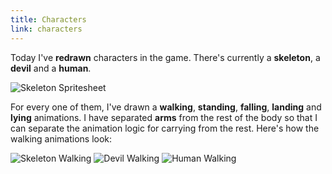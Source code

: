 ```yaml
---
title: Characters
link: characters
---
```


Today I've **redrawn** characters in the game. There's currently a **skeleton**, a **devil** and a **human**.

![Skeleton Spritesheet](/images/skeleton-spritesheet.png)

For every one of them, I've drawn a **walking**, **standing**, **falling**, **landing** and **lying** animations. I have separated **arms** from the rest of the body so that I can separate the animation logic for carrying from the rest. Here's how the walking animations look:

![Skeleton Walking](/images/skeleton-walking.gif)
![Devil Walking](/images/devil-walking.gif)
![Human Walking](/images/human-walking.gif)
